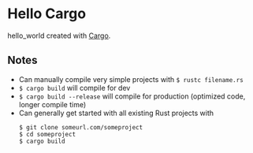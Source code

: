 # Hello Cargo
hello_world created with [Cargo](http://doc.crates.io/guide.html).

## Notes
- Can manually compile very simple projects with `$ rustc filename.rs`
- `$ cargo build` will compile for dev
- `$ cargo build --release` will compile for production (optimized code, longer compile time)
- Can generally get started with all existing Rust projects with
  ```
  $ git clone someurl.com/someproject
  $ cd someproject
  $ cargo build
  ```
